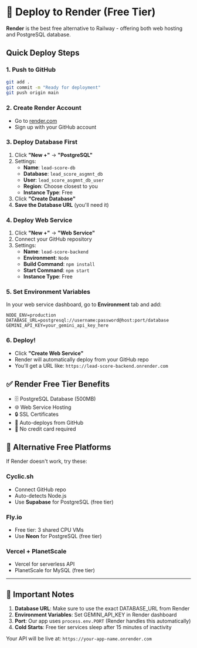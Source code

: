 # 🚀 Deploy to Render (Free Tier)

**Render** is the best free alternative to Railway - offering both web hosting and PostgreSQL database.

## Quick Deploy Steps

### 1. Push to GitHub
```bash
git add .
git commit -m "Ready for deployment"
git push origin main
```

### 2. Create Render Account
- Go to [render.com](https://render.com)
- Sign up with your GitHub account

### 3. Deploy Database First
1. Click **"New +"** → **"PostgreSQL"**
2. Settings:
   - **Name**: `lead-score-db`
   - **Database**: `lead_score_asgmnt_db`
   - **User**: `lead_score_asgmnt_db_user`
   - **Region**: Choose closest to you
   - **Instance Type**: Free
3. Click **"Create Database"**
4. **Save the Database URL** (you'll need it)

### 4. Deploy Web Service
1. Click **"New +"** → **"Web Service"**
2. Connect your GitHub repository
3. Settings:
   - **Name**: `lead-score-backend`
   - **Environment**: `Node`
   - **Build Command**: `npm install`
   - **Start Command**: `npm start`
   - **Instance Type**: Free

### 5. Set Environment Variables
In your web service dashboard, go to **Environment** tab and add:
```
NODE_ENV=production
DATABASE_URL=postgresql://username:password@host:port/database
GEMINI_API_KEY=your_gemini_api_key_here
```

### 6. Deploy!
- Click **"Create Web Service"**
- Render will automatically deploy from your GitHub repo
- You'll get a URL like: `https://lead-score-backend.onrender.com`

## ✅ Render Free Tier Benefits
- 🗄️ PostgreSQL Database (500MB)
- 🌐 Web Service Hosting
- 🔒 SSL Certificates
- 🔄 Auto-deploys from GitHub
- 💯 No credit card required

## 🔗 Alternative Free Platforms

If Render doesn't work, try these:

### **Cyclic.sh**
- Connect GitHub repo
- Auto-detects Node.js
- Use **Supabase** for PostgreSQL (free tier)

### **Fly.io**
- Free tier: 3 shared CPU VMs
- Use **Neon** for PostgreSQL (free tier)

### **Vercel + PlanetScale**
- Vercel for serverless API
- PlanetScale for MySQL (free tier)

---

## 🚨 Important Notes

1. **Database URL**: Make sure to use the exact DATABASE_URL from Render
2. **Environment Variables**: Set GEMINI_API_KEY in Render dashboard
3. **Port**: Our app uses `process.env.PORT` (Render handles this automatically)
4. **Cold Starts**: Free tier services sleep after 15 minutes of inactivity

Your API will be live at: `https://your-app-name.onrender.com`
